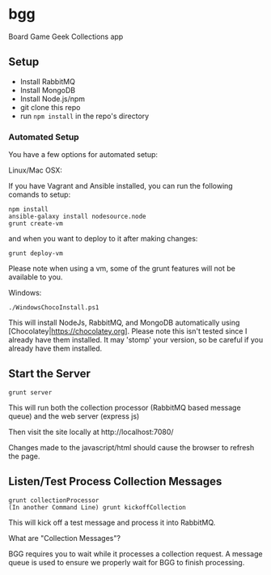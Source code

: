 # bgg
Board Game Geek Collections app

## Setup
* Install RabbitMQ
* Install MongoDB
* Install Node.js/npm
* git clone this repo
* run `npm install` in the repo's directory

### Automated Setup

You have a few options for automated setup:

Linux/Mac OSX:

If you have Vagrant and Ansible installed, you can run the following comands to setup:

```
npm install
ansible-galaxy install nodesource.node
grunt create-vm
```

and when you want to deploy to it after making changes:

```
grunt deploy-vm
```

Please note when using a vm, some of the grunt features will not be available to you.

Windows:

```
./WindowsChocoInstall.ps1
```

This will install NodeJs, RabbitMQ, and MongoDB automatically using [Chocolatey|https://chocolatey.org]. 
Please note this isn't tested since I already have them installed. 
It may 'stomp' your version, so be careful if you already have them installed.

## Start the Server
```
grunt server
```

This will run both the collection processor (RabbitMQ based message queue) and the web server (express js)

Then visit the site locally at http://localhost:7080/

Changes made to the javascript/html should cause the browser to refresh the page.

## Listen/Test Process Collection Messages
```
grunt collectionProcessor
(In another Command Line) grunt kickoffCollection
```

This will kick off a test message and process it into RabbitMQ.

What are "Collection Messages"?

BGG requires you to wait while it processes a collection request. 
A message queue is used to ensure we properly wait for BGG to finish processing.

